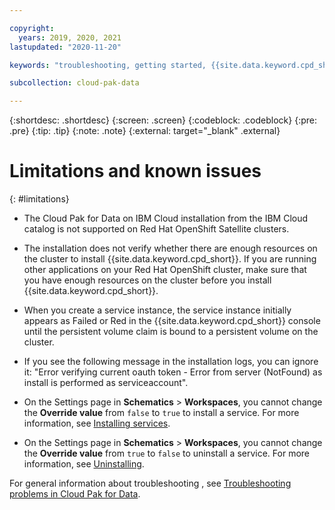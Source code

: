 ```yaml
---

copyright:
  years: 2019, 2020, 2021
lastupdated: "2020-11-20"

keywords: "troubleshooting, getting started, {{site.data.keyword.cpd_short}}, {{site.data.keyword.cpd_full_notm}}, data, ai, analytics, data analytics, governance, data governance"

subcollection: cloud-pak-data

---
```


{:shortdesc: .shortdesc}
{:screen: .screen}
{:codeblock: .codeblock}
{:pre: .pre}
{:tip: .tip}
{:note: .note}
{:external: target="_blank" .external}


# Limitations and known issues
{: #limitations}

* The Cloud Pak for Data on IBM Cloud installation from the IBM Cloud catalog is not supported on Red Hat OpenShift Satellite clusters.
 
* The installation does not verify whether there are enough resources on the cluster to install {{site.data.keyword.cpd_short}}. 
If you are running other applications on your Red Hat OpenShift cluster, make sure that you have enough resources on the cluster before you install {{site.data.keyword.cpd_short}}.

* When you create a service instance, the service instance initially appears as Failed or Red in the {{site.data.keyword.cpd_short}} console until the persistent volume claim is bound to a persistent volume on the cluster.

* If you see the following message in the installation logs, you can ignore it:
"Error verifying current oauth token - Error from server (NotFound) as install is performed as serviceaccount".

* On the Settings page in **Schematics** > **Workspaces**, you cannot change the **Override value** from `false` to `true` to install a  service. For more information, see  [Installing services](https://cloud.ibm.com/docs/cloud-pak-data?topic=cloud-pak-data-install-services).

* On the Settings page in **Schematics** > **Workspaces**, you cannot change the **Override value** from `true` to `false` to uninstall a service. For more information, see  [Uninstalling](https://cloud.ibm.com/docs/cloud-pak-data?topic=cloud-pak-data-uninstalling).

For general information about troubleshooting , see [Troubleshooting problems in Cloud Pak for Data](https://www.ibm.com/support/producthub/icpdata/docs/content/SSQNUZ_latest/cpd/troubleshoot/troubleshooting.html).
